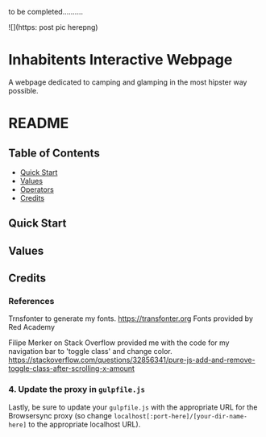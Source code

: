 

to be completed..........

![](https: post pic herepng)

# Inhabitents Interactive Webpage

A webpage dedicated to camping and glamping in the most hipster way possible. 

# README



## Table of Contents

* [Quick Start](#quick-start)
* [Values](#values)
* [Operators](#operators)
* [Credits](#credits)

## Quick Start

## Values

## Credits

### References 

Trnsfonter to generate my fonts. https://transfonter.org Fonts provided by Red Academy

Filipe Merker on Stack Overflow provided me with the code for my navigation bar to 'toggle class' and change color. https://stackoverflow.com/questions/32856341/pure-js-add-and-remove-toggle-class-after-scrolling-x-amount


### 4. Update the proxy in `gulpfile.js`

Lastly, be sure to update your `gulpfile.js` with the appropriate URL for the Browsersync proxy (so change `localhost[:port-here]/[your-dir-name-here]` to the appropriate localhost URL).
